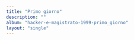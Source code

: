 ```yaml
---
title: "Primo giorno"
description: ""
album: "hacker-e-magistrato-1999-primo_giorno"
layout: "single"
---
```

